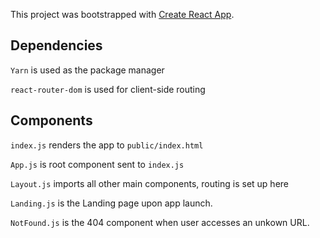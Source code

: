 This project was bootstrapped with [Create React App](https://github.com/facebookincubator/create-react-app).

## Dependencies

`Yarn` is used as the package manager

`react-router-dom` is used for client-side routing

## Components

`index.js` renders the app to `public/index.html`

`App.js` is root component sent to `index.js`

`Layout.js` imports all other main components, routing is set up here

`Landing.js` is the Landing page upon app launch.

`NotFound.js` is the 404 component when user accesses an unkown URL.
